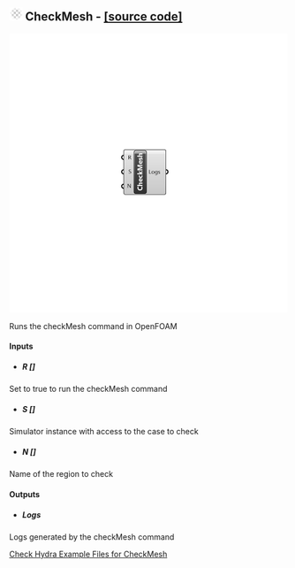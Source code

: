 ## ![](../../images/icons/CheckMesh.png) CheckMesh - [[source code]](C:\Users\pkastner\Documents\GitHub\Eddy3D\UMCF/CheckMesh.py)

![](../../images/components/CheckMesh.png)

Runs the checkMesh command in OpenFOAM

#### Inputs
* ##### R []
Set to true to run the checkMesh command
* ##### S []
Simulator instance with access to the case to check
* ##### N []
Name of the region to check

#### Outputs
* ##### Logs
Logs generated by the checkMesh command


[Check Hydra Example Files for CheckMesh](https://hydrashare.github.io/hydra/index.html?keywords=CheckMesh)